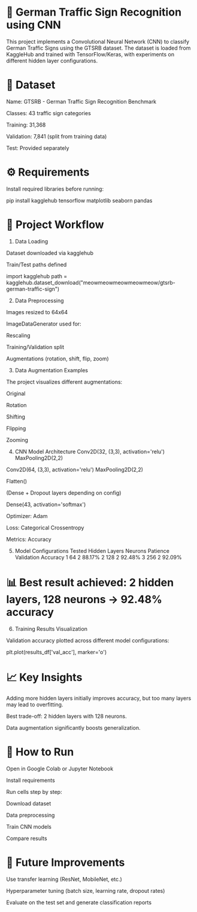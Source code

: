 # 🚦 German Traffic Sign Recognition using CNN

This project implements a Convolutional Neural Network (CNN) to classify German Traffic Signs using the GTSRB dataset.
The dataset is loaded from KaggleHub and trained with TensorFlow/Keras, with experiments on different hidden layer configurations.

# 📂 Dataset

Name: GTSRB - German Traffic Sign Recognition Benchmark

Classes: 43 traffic sign categories

Training: 31,368

Validation: 7,841 (split from training data)

Test: Provided separately

# ⚙️ Requirements

Install required libraries before running:

pip install kagglehub tensorflow matplotlib seaborn pandas

# 🚀 Project Workflow

1. Data Loading

Dataset downloaded via kagglehub

Train/Test paths defined

import kagglehub
path = kagglehub.dataset_download("meowmeowmeowmeowmeow/gtsrb-german-traffic-sign")

2. Data Preprocessing

Images resized to 64x64

ImageDataGenerator used for:

Rescaling

Training/Validation split

Augmentations (rotation, shift, flip, zoom)

3. Data Augmentation Examples

The project visualizes different augmentations:

Original

Rotation

Shifting

Flipping

Zooming

4. CNN Model Architecture
Conv2D(32, (3,3), activation='relu')
MaxPooling2D(2,2)

Conv2D(64, (3,3), activation='relu')
MaxPooling2D(2,2)

Flatten()

(Dense + Dropout layers depending on config)

Dense(43, activation='softmax')


Optimizer: Adam

Loss: Categorical Crossentropy

Metrics: Accuracy

5. Model Configurations Tested
Hidden Layers	Neurons	Patience	Validation Accuracy
1	64	2	88.17%
2	128	2	92.48%
3	256	2	92.09%

# 📊 Best result achieved: 2 hidden layers, 128 neurons → 92.48% accuracy

6. Training Results Visualization

Validation accuracy plotted across different model configurations:

plt.plot(results_df['val_acc'], marker='o')

# 📈 Key Insights

Adding more hidden layers initially improves accuracy, but too many layers may lead to overfitting.

Best trade-off: 2 hidden layers with 128 neurons.

Data augmentation significantly boosts generalization.

# 🔑 How to Run

Open in Google Colab or Jupyter Notebook

Install requirements

Run cells step by step:

Download dataset

Data preprocessing

Train CNN models

Compare results

# 🎯 Future Improvements

Use transfer learning (ResNet, MobileNet, etc.)

Hyperparameter tuning (batch size, learning rate, dropout rates)

Evaluate on the test set and generate classification reports
